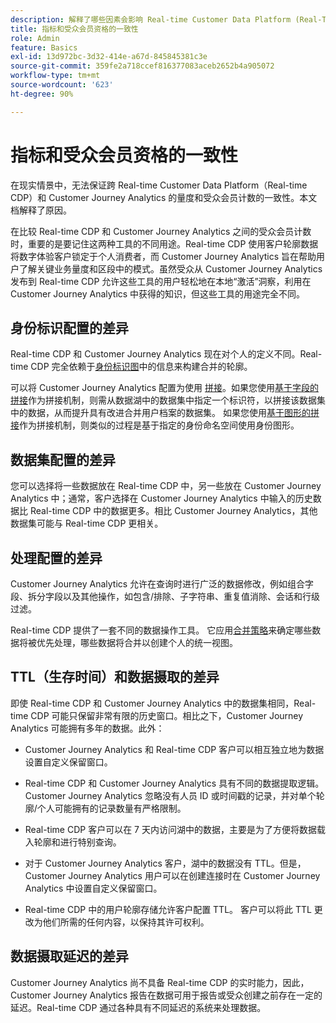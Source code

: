 ```yaml
---
description: 解释了哪些因素会影响 Real-time Customer Data Platform (Real-Time CDP) 和 Customer Journey Analytics 之间量度和受众会员计数的一致性。
title: 指标和受众会员资格的一致性
role: Admin
feature: Basics
exl-id: 13d972bc-3d32-414e-a67d-845845381c3e
source-git-commit: 359fe2a718ccef816377083aceb2652b4a905072
workflow-type: tm+mt
source-wordcount: '623'
ht-degree: 90%

---
```



# 指标和受众会员资格的一致性

在现实情景中，无法保证跨 Real-time Customer Data Platform（Real-time CDP）和 Customer Journey Analytics 的量度和受众会员计数的一致性。本文档解释了原因。

在比较 Real-time CDP 和 Customer Journey Analytics 之间的受众会员计数时，重要的是要记住这两种工具的不同用途。Real-time CDP 使用客户轮廓数据将数字体验客户锁定于个人消费者，而 Customer Journey Analytics 旨在帮助用户了解关键业务量度和区段中的模式。虽然受众从 Customer Journey Analytics 发布到 Real-time CDP 允许这些工具的用户轻松地在本地“激活”洞察，利用在 Customer Journey Analytics 中获得的知识，但这些工具的用途完全不同。

## 身份标识配置的差异

Real-time CDP 和 Customer Journey Analytics 现在对个人的定义不同。Real-time CDP 完全依赖于[身份标识图](https://experienceleague.adobe.com/docs/platform-learn/tutorials/identities/understanding-identity-and-identity-graphs.html?lang=zh-Hans)中的信息来构建合并的轮廓。

可以将 Customer Journey Analytics 配置为使用 [拼接](../stitching/overview.md)。如果您使用[基于字段的拼接](/help/stitching/fbs.md)作为拼接机制，则需从数据湖中的数据集中指定一个标识符，以拼接该数据集中的数据，从而提升具有改进合并用户档案的数据集。 如果您使用[基于图形的拼接](/help/stitching/gbs.md)作为拼接机制，则类似的过程是基于指定的身份命名空间使用身份图形。


## 数据集配置的差异

您可以选择将一些数据放在 Real-time CDP 中，另一些放在 Customer Journey Analytics 中；通常，客户选择在 Customer Journey Analytics 中输入的历史数据比 Real-time CDP 中的数据更多。相比 Customer Journey Analytics，其他数据集可能与 Real-time CDP 更相关。

## 处理配置的差异

Customer Journey Analytics 允许在查询时进行广泛的数据修改，例如组合字段、拆分字段以及其他操作，如包含/排除、子字符串、重复值消除、会话和行级过滤。

Real-time CDP 提供了一套不同的数据操作工具。 它应用[合并策略](https://experienceleague.adobe.com/docs/experience-platform/profile/merge-policies/overview.html?lang=zh-Hans)来确定哪些数据将被优先处理，哪些数据将合并以创建个人的统一视图。

## TTL（生存时间）和数据摄取的差异

即使 Real-time CDP 和 Customer Journey Analytics 中的数据集相同，Real-time CDP 可能只保留非常有限的历史窗口。相比之下，Customer Journey Analytics 可能拥有多年的数据。此外：

* Customer Journey Analytics 和 Real-time CDP 客户可以相互独立地为数据设置自定义保留窗口。

* Real-time CDP 和 Customer Journey Analytics 具有不同的数据提取逻辑。Customer Journey Analytics 忽略没有人员 ID 或时间戳的记录，并对单个轮廓/个人可能拥有的记录数量有严格限制。

* Real-time CDP 客户可以在 7 天内访问湖中的数据，主要是为了方便将数据载入轮廓和进行特别查询。

* 对于 Customer Journey Analytics 客户，湖中的数据没有 TTL。但是，Customer Journey Analytics 用户可以在创建连接时在 Customer Journey Analytics 中设置自定义保留窗口。

* Real-time CDP 中的用户轮廓存储允许客户配置 TTL。 客户可以将此 TTL 更改为他们所需的任何内容，以保持其许可权利。

## 数据摄取延迟的差异

Customer Journey Analytics 尚不具备 Real-time CDP 的实时能力，因此，Customer Journey Analytics 报告在数据可用于报告或受众创建之前存在一定的延迟。Real-time CDP 通过各种具有不同延迟的系统来处理数据。
